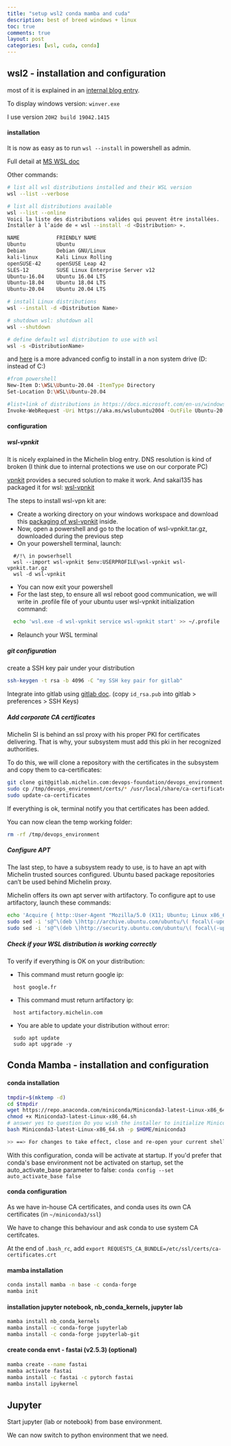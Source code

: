 ```yaml
---
title: "setup wsl2 conda mamba and cuda"
description: best of breed windows + linux
toc: true
comments: true
layout: post
categories: [wsl, cuda, conda]
---
```




## wsl2 - installation and configuration

most of it is explained in an [internal blog entry](https://developers.michelin.com/details/wsl2/wsl2_fundamentals.html).

To display windows version: `winver.exe`

I use version `20H2 build 19042.1415`

#### installation

It is now as easy as to run `wsl --install` in powershell as admin.

Full detail at [MS WSL doc](https://docs.microsoft.com/fr-fr/windows/wsl/install)

Other commands:

```bash
# list all wsl distributions installed and their WSL version
wsl --list --verbose

# list all distributions available
wsl --list --online
Voici la liste des distributions valides qui peuvent être installées.
Installer à l’aide de « wsl --install -d <Distribution> ».

NAME            FRIENDLY NAME
Ubuntu          Ubuntu
Debian          Debian GNU/Linux
kali-linux      Kali Linux Rolling
openSUSE-42     openSUSE Leap 42
SLES-12         SUSE Linux Enterprise Server v12
Ubuntu-16.04    Ubuntu 16.04 LTS
Ubuntu-18.04    Ubuntu 18.04 LTS
Ubuntu-20.04    Ubuntu 20.04 LTS

# install Linux distributions
wsl --install -d <Distribution Name>

# shutdown wsl: shutdown all 
wsl --shutdown 

# define default wsl distribution to use with wsl
wsl -s <DistributionName>
```

and [here](https://damsteen.nl/blog/2018/08/29/installing-wsl-manually-on-non-system-drive) is a more advanced config to install in a non system drive (D: instead of C:)

```bash
#from powershell
New-Item D:\WSL\Ubuntu-20.04 -ItemType Directory
Set-Location D:\WSL\Ubuntu-20.04

#list+link of distributions in https://docs.microsoft.com/en-us/windows/wsl/install-manual#downloading-distributions
Invoke-WebRequest -Uri https://aka.ms/wslubuntu2004 -OutFile Ubuntu-20.04.appx -UseBasicParsing

```



#### configuration



##### wsl-vpnkit

It is nicely explained in the Michelin blog entry. DNS resolution is kind of broken (I think due to internal protections we use on our corporate PC)

[vpnkit](https://github.com/moby/vpnkit) provides a secured solution to make it work. And sakai135 has packaged it for wsl: [wsl-vpnkit](https://github.com/sakai135/wsl-vpnkit)



The steps to install wsl-vpn kit are:

- Create a working directory on your windows workspace and download this [packaging of wsl-vpnkit](https://github.com/sakai135/wsl-vpnkit/releases/download/v0.2.3/wsl-vpnkit.tar.gz) inside.
- Now, open a powershell and go to the location of wsl-vpnkit.tar.gz, downloaded during the previous step
- On your powershell terminal, launch:

```shell
  #/!\ in powserhsell
  wsl --import wsl-vpnkit $env:USERPROFILE\wsl-vpnkit wsl-vpnkit.tar.gz
  wsl -d wsl-vpnkit
```

- You can now exit your powershell
- For the last step, to ensure all wsl reboot good communication, we will write in .profile file of your ubuntu user wsl-vpnkit initialization command:

```bash
  echo 'wsl.exe -d wsl-vpnkit service wsl-vpnkit start' >> ~/.profile
```

- Relaunch your WSL terminal



##### git configuration

create a SSH key pair under your distribution

```bash
ssh-keygen -t rsa -b 4096 -C "my SSH key pair for gitlab"
```

Integrate into gitlab using [gitlab doc](https://docs.gitlab.com/ee/ssh/#add-an-ssh-key-to-your-gitlab-account).  (copy `id_rsa.pub` into gitlab > preferences > SSH Keys)



##### Add corporate CA certificates

Michelin SI is behind an ssl proxy with his proper PKI for certificates delivering. That is why, your subsystem must add this pki in her recognized authorities.

To do this, we will clone a repository with the certificates in the subsystem and copy them to ca-certificates:

```bash
git clone git@gitlab.michelin.com:devops-foundation/devops_environment.git /tmp/devops_environment
sudo cp /tmp/devops_environment/certs/* /usr/local/share/ca-certificates/
sudo update-ca-certificates
```

If everything is ok, terminal notify you that certificates has been added.

You can now clean the temp working folder:

```bash
rm -rf /tmp/devops_environment
```



##### Configure APT

The last step, to have a subsystem ready to use, is to have an apt with Michelin trusted sources configured. Ubuntu based package repositories can’t be used behind Michelin proxy.

Michelin offers its own apt server with artifactory. To configure apt to use artifactory, launch these commands:

```bash
echo 'Acquire { http::User-Agent "Mozilla/5.0 (X11; Ubuntu; Linux x86_64; rv:13.37) Gecko/20100101 Firefox/31.33.7"; };' | sudo tee /etc/apt/apt.conf.d/90globalprotectconf
sudo sed -i 's@^\(deb \)http://archive.ubuntu.com/ubuntu/\( focal\(-updates\)\?.*\)$@\1https://artifactory.michelin.com/artifactory/ubuntu-archive-remote\2\n# &@' /etc/apt/sources.list
sudo sed -i 's@^\(deb \)http://security.ubuntu.com/ubuntu/\( focal\(-updates\)\?.*\)$@\1https://artifactory.michelin.com/artifactory/ubuntu-security-remote\2\n# &@' /etc/apt/sources.list
```

##### Check if your WSL distribution is working correctly



To verify if everything is OK on your distribution:

- This command must return google ip:

```
  host google.fr
```

- This command must return artifactory ip:

```
  host artifactory.michelin.com
```

- You are able to update your distribution without error:

```
  sudo apt update
  sudo apt upgrade -y
```



## Conda Mamba - installation and configuration

#### conda installation

```bash
tmpdir=$(mktemp -d)
cd $tmpdir
wget https://repo.anaconda.com/miniconda/Miniconda3-latest-Linux-x86_64.sh
chmod +x Miniconda3-latest-Linux-x86_64.sh
# answer yes to question Do you wish the installer to initialize Miniconda3 by running conda init?
bash Miniconda3-latest-Linux-x86_64.sh -p $HOME/miniconda3

>> ==> For changes to take effect, close and re-open your current shell. <==
```

With this configuration, conda will be activate at startup. If you'd prefer that conda's base environment not be activated on startup,   set the auto_activate_base parameter to false: `conda config --set auto_activate_base false`

#### conda configuration

As we have in-house CA certificates, and conda uses its own CA certificates (in `~/miniconda3/ssl`)

We have to change this behaviour and ask conda to use system CA certifcates.

At the end of `.bash_rc`, add `export REQUESTS_CA_BUNDLE=/etc/ssl/certs/ca-certificates.crt` 

#### mamba installation

```bash
conda install mamba -n base -c conda-forge
mamba init
```

#### installation jupyter notebook, nb_conda_kernels, jupyter lab 

```bash
mamba install nb_conda_kernels
mamba install -c conda-forge jupyterlab
mamba install -c conda-forge jupyterlab-git
```

#### create conda envt - fastai (v2.5.3) (optional)

```bash
mamba create --name fastai
mamba activate fastai
mamba install -c fastai -c pytorch fastai
mamba install ipykernel
```

## Jupyter

Start jupyter (lab or notebook) from base environment.

We can now switch to python environment that we need.